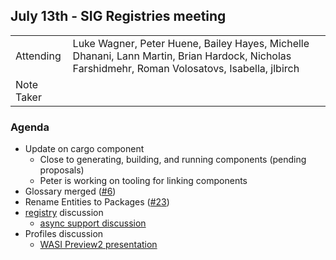 ## July 13th - SIG Registries meeting
|          |      | 
| -------- | -------- |
| Attending  | Luke Wagner, Peter Huene, Bailey Hayes, Michelle Dhanani, Lann Martin, Brian Hardock, Nicholas Farshidmehr, Roman Volosatovs, Isabella, jlbirch
| Note Taker | 

### Agenda

- Update on cargo component
    - Close to generating, building, and running components (pending proposals)
    - Peter is working on tooling for linking components
- Glossary merged ([#6](https://github.com/bytecodealliance/SIG-Registries/pull/6))
- Rename Entities to Packages ([#23](https://github.com/bytecodealliance/SIG-Registries/issues/23))
- [registry](https://github.com/bytecodealliance/registry) discussion
    - [async support discussion](https://github.com/bytecodealliance/registry/issues/1)
- Profiles discussion 
    - [WASI Preview2 presentation](https://github.com/WebAssembly/meetings/blob/main/wasi/2022/presentations/2022-06-30-gohman-wasi-preview2.pdf)
